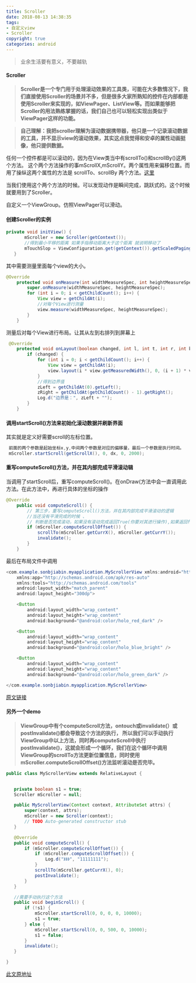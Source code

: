 ```yaml
---
title: Scroller
date: 2018-08-13 14:38:35
tags: 
- 自定义view
- Scroller
copyright: true
categories: android
---
```




<blockquote class="blockquote-center">业余生活要有意义，不要越轨</blockquote>

<!-- more -->



#### Scroller

> **Scroller是一个专门用于处理滚动效果的工具类，可能在大多数情况下，我们直接使用Scroller的场景并不多，但是很多大家所熟知的控件在内部都是使用Scroller来实现的，如ViewPager、ListView等。而如果能够把Scroller的用法熟练掌握的话，我们自己也可以轻松实现出类似于ViewPager这样的功能。**

>**自己理解：我把scroller理解为滚动数据携带器，他只是一个记录滚动数据的工具，并不显示view的滚动效果，其实这点我觉得和安卓的属性动画挺像，他只提供数据。**


任何一个控件都是可以滚动的，因为在View类当中有scrollTo()和scrollBy()这两个方法。
这个两个方法操作的事mScrollX,mScrollY。两个属性用来偏移位置。而用了操纵这两个属性的方法是 scrollTo、scrollBy 两个方法。[这里](https://jjmima.top/2018/08/13/scrollTo%20%E4%BB%A5%E5%8F%8A%20%20scrollBy/#more)


当我们使用这个两个方法的时候。可以发现动作是瞬间完成，跳跃式的。这个时候就要用到了Scroller。
 
自定义一个ViewGroup。仿照ViewPager可以滑动。 
 
 #### 创建Scroller的实例 
 ```Java
 private void initView() {
        mScroller = new Scroller(getContext());
        //得到最小平移的距离 如果手指移动距离大于这个距离 就说明移动了
        mTouchSlop = ViewConfiguration.get(getContext()).getScaledPagingTouchSlop();
    }
 ```
其中需要测量里面每个view的大小。
```Java
@Override
    protected void onMeasure(int widthMeasureSpec, int heightMeasureSpec) {
        super.onMeasure(widthMeasureSpec, heightMeasureSpec);
        for (int i = 0; i < getChildCount(); i++) {
            View view = getChildAt(i);
            //对每个View进行测量
            view.measure(widthMeasureSpec, heightMeasureSpec);
        }
    }
```
测量后对每个View进行布局。让其从左到右排列到屏幕上
```Java
 @Override
    protected void onLayout(boolean changed, int l, int t, int r, int b) {
        if (changed) {
            for (int i = 0; i < getChildCount(); i++) {
                View view = getChildAt(i);
                view.layout(i * view.getMeasuredWidth(), 0, (i + 1) * view.getMeasuredWidth(), view.getMeasuredHeight());
            }
            //得到边界值
            zLeft = getChildAt(0).getLeft();
            zRight = getChildAt(getChildCount() - 1).getRight();
            Log.d("边界是：", zLeft + "");
        }
    }
```
#### 调用startScroll()方法来初始化滚动数据并刷新界面
其实就是定义好需要scroll的左标位置。
```Java
 前面的两个参数是起始坐标x,y,中间两个参数是对应的偏移量，最后一个参数是执行时间。
 mScroller.startScroll(getScrollX(), 0, dx, 0, 2000);
```
#### 重写computeScroll()方法，并在其内部完成平滑滚动辑
当调用了startScroll后，重写computeScroll()。在onDraw(方法中会一直调用此方法。在此方法中，再进行具体的坐标的操作
```Java 
@Override
    public void computeScroll() {
        // 第三步，重写computeScroll()方法，并在其内部完成平滑滚动的逻辑
        //当还没有平滑完成的时候 、
        // 判断是否完成滚动，如果没有滚动完成返回True(你要对其进行操作),如果返回false 表示不再滚动啦
        if (mScroller.computeScrollOffset()) {
            scrollTo(mScroller.getCurrX(), mScroller.getCurrY());
            invalidate();
        }
    }
```
 
最后在布局文件中调用
```Java
<com.example.sonbjiabin.myapplication.MyScrollerView xmlns:android="http://schemas.android.com/apk/res/android"
    xmlns:app="http://schemas.android.com/apk/res-auto"
    xmlns:tools="http://schemas.android.com/tools"
    android:layout_width="match_parent"
    android:layout_height="300dp">

    <Button
        android:layout_width="wrap_content"
        android:layout_height="wrap_content"
        android:background="@android:color/holo_red_dark" />

    <Button
        android:layout_width="wrap_content"
        android:layout_height="wrap_content"
        android:background="@android:color/holo_blue_bright" />

    <Button
        android:layout_width="wrap_content"
        android:layout_height="wrap_content"
        android:background="@android:color/holo_green_dark" />

</com.example.sonbjiabin.myapplication.MyScrollerView>
```
 
[原文链接](https://blog.csdn.net/guolin_blog/article/details/48719871) 
 
 
 
 
#### 另外一个demo
 
 > **ViewGroup中有个computeScroll方法，ontouch或invalidate(）或postInvalidate()都会导致这个方法的执行，
所以我们可以手动执行ViewGroup中以上方法，同时再computeScroll中执行postInvalidate()，这就会形成一个循环，我们在这个循环中调用ViewGroup的scrollTo方法更新位置信息，同时使用mScroller.computeScrollOffset()方法监听滚动是否完毕。**

 
 
 
 ```Java
 public class MyScrollerView extends RelativeLayout {


    private boolean s1 = true;
    Scroller mScroller = null;

    public MyScrollerView(Context context, AttributeSet attrs) {
        super(context, attrs);
        mScroller = new Scroller(context);
        // TODO Auto-generated constructor stub
    }

    @Override
    public void computeScroll() {
        if (mScroller.computeScrollOffset()) {
            if (mScroller.computeScrollOffset()) {
                Log.d("》》》", "11111111");
            }
            scrollTo(mScroller.getCurrX(), 0);
            postInvalidate();
        }
    }

    //需要手动执行这个方法
    public void beginScroll() {
        if (!s1) {
            mScroller.startScroll(0, 0, 0, 0, 10000);
            s1 = true;
        } else {
            mScroller.startScroll(0, 0, 500, 0, 10000);
            s1 = false;
        }
        invalidate();
    }

}
 ```
[此文原地址](https://www.jianshu.com/p/77210c03e0df)
 
 
 
 